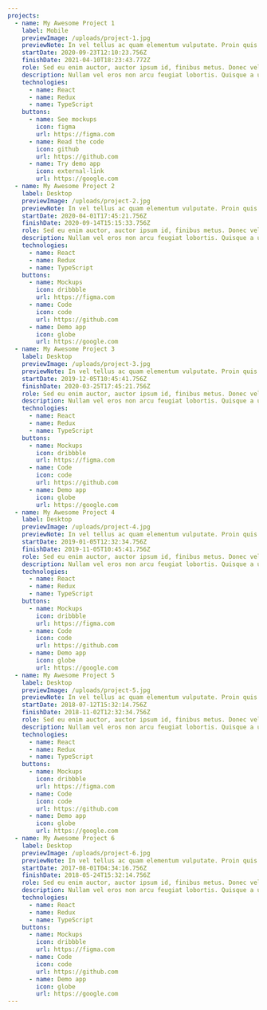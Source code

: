 ```yaml
---
projects:
  - name: My Awesome Project 1
    label: Mobile
    previewImage: /uploads/project-1.jpg
    previewNote: In vel tellus ac quam elementum vulputate. Proin quis eros in elit luctus tempor. Aenean in hendrerit metus. Donec congue enim a dui efficitur, a pellentesque.
    startDate: 2020-09-23T12:10:23.756Z
    finishDate: 2021-04-10T18:23:43.772Z
    role: Sed eu enim auctor, auctor ipsum id, finibus metus. Donec vel efficitur mi. Donec at justo nunc. Nullam vitae urna ut leo vehicula sodales. Vestibulum ut dui laoreet, consequat mi a, aliquam quam. Vivamus ac felis non lectus dapibus pulvinar. Nulla imperdiet maximus mi vel lacinia. Sed sagittis velit sed arcu hendrerit sollicitudin. Quisque faucibus bibendum egestas.
    description: Nullam vel eros non arcu feugiat lobortis. Quisque a ultrices neque. Maecenas a ultrices sapien, sit amet aliquam est. Nunc porttitor lorem purus, non venenatis magna suscipit a. Nullam pellentesque, lacus a accumsan pretium, justo massa commodo nulla, ut vulputate elit justo eget neque. Donec aliquet dui quis nisi mattis, nec ultricies nulla elementum. Aenean in nisl eget metus elementum aliquam.
    technologies:
      - name: React
      - name: Redux
      - name: TypeScript
    buttons:
      - name: See mockups
        icon: figma
        url: https://figma.com
      - name: Read the code
        icon: github
        url: https://github.com
      - name: Try demo app
        icon: external-link
        url: https://google.com
  - name: My Awesome Project 2
    label: Desktop
    previewImage: /uploads/project-2.jpg
    previewNote: In vel tellus ac quam elementum vulputate. Proin quis eros in elit luctus tempor. Aenean in hendrerit metus. Donec congue enim a dui efficitur, a pellentesque.
    startDate: 2020-04-01T17:45:21.756Z
    finishDate: 2020-09-14T15:15:33.756Z
    role: Sed eu enim auctor, auctor ipsum id, finibus metus. Donec vel efficitur mi. Donec at justo nunc. Nullam vitae urna ut leo vehicula sodales. Vestibulum ut dui laoreet, consequat mi a, aliquam quam. Vivamus ac felis non lectus dapibus pulvinar. Nulla imperdiet maximus mi vel lacinia. Sed sagittis velit sed arcu hendrerit sollicitudin. Quisque faucibus bibendum egestas.
    description: Nullam vel eros non arcu feugiat lobortis. Quisque a ultrices neque. Maecenas a ultrices sapien, sit amet aliquam est. Nunc porttitor lorem purus, non venenatis magna suscipit a. Nullam pellentesque, lacus a accumsan pretium, justo massa commodo nulla, ut vulputate elit justo eget neque. Donec aliquet dui quis nisi mattis, nec ultricies nulla elementum. Aenean in nisl eget metus elementum aliquam.
    technologies:
      - name: React
      - name: Redux
      - name: TypeScript
    buttons:
      - name: Mockups
        icon: dribbble
        url: https://figma.com
      - name: Code
        icon: code
        url: https://github.com
      - name: Demo app
        icon: globe
        url: https://google.com
  - name: My Awesome Project 3
    label: Desktop
    previewImage: /uploads/project-3.jpg
    previewNote: In vel tellus ac quam elementum vulputate. Proin quis eros in elit luctus tempor. Aenean in hendrerit metus. Donec congue enim a dui efficitur, a pellentesque.
    startDate: 2019-12-05T10:45:41.756Z
    finishDate: 2020-03-25T17:45:21.756Z
    role: Sed eu enim auctor, auctor ipsum id, finibus metus. Donec vel efficitur mi. Donec at justo nunc. Nullam vitae urna ut leo vehicula sodales. Vestibulum ut dui laoreet, consequat mi a, aliquam quam. Vivamus ac felis non lectus dapibus pulvinar. Nulla imperdiet maximus mi vel lacinia. Sed sagittis velit sed arcu hendrerit sollicitudin. Quisque faucibus bibendum egestas.
    description: Nullam vel eros non arcu feugiat lobortis. Quisque a ultrices neque. Maecenas a ultrices sapien, sit amet aliquam est. Nunc porttitor lorem purus, non venenatis magna suscipit a. Nullam pellentesque, lacus a accumsan pretium, justo massa commodo nulla, ut vulputate elit justo eget neque. Donec aliquet dui quis nisi mattis, nec ultricies nulla elementum. Aenean in nisl eget metus elementum aliquam.
    technologies:
      - name: React
      - name: Redux
      - name: TypeScript
    buttons:
      - name: Mockups
        icon: dribbble
        url: https://figma.com
      - name: Code
        icon: code
        url: https://github.com
      - name: Demo app
        icon: globe
        url: https://google.com
  - name: My Awesome Project 4
    label: Desktop
    previewImage: /uploads/project-4.jpg
    previewNote: In vel tellus ac quam elementum vulputate. Proin quis eros in elit luctus tempor. Aenean in hendrerit metus. Donec congue enim a dui efficitur, a pellentesque.
    startDate: 2019-01-05T12:32:34.756Z
    finishDate: 2019-11-05T10:45:41.756Z
    role: Sed eu enim auctor, auctor ipsum id, finibus metus. Donec vel efficitur mi. Donec at justo nunc. Nullam vitae urna ut leo vehicula sodales. Vestibulum ut dui laoreet, consequat mi a, aliquam quam. Vivamus ac felis non lectus dapibus pulvinar. Nulla imperdiet maximus mi vel lacinia. Sed sagittis velit sed arcu hendrerit sollicitudin. Quisque faucibus bibendum egestas.
    description: Nullam vel eros non arcu feugiat lobortis. Quisque a ultrices neque. Maecenas a ultrices sapien, sit amet aliquam est. Nunc porttitor lorem purus, non venenatis magna suscipit a. Nullam pellentesque, lacus a accumsan pretium, justo massa commodo nulla, ut vulputate elit justo eget neque. Donec aliquet dui quis nisi mattis, nec ultricies nulla elementum. Aenean in nisl eget metus elementum aliquam.
    technologies:
      - name: React
      - name: Redux
      - name: TypeScript
    buttons:
      - name: Mockups
        icon: dribbble
        url: https://figma.com
      - name: Code
        icon: code
        url: https://github.com
      - name: Demo app
        icon: globe
        url: https://google.com
  - name: My Awesome Project 5
    label: Desktop
    previewImage: /uploads/project-5.jpg
    previewNote: In vel tellus ac quam elementum vulputate. Proin quis eros in elit luctus tempor. Aenean in hendrerit metus. Donec congue enim a dui efficitur, a pellentesque.
    startDate: 2018-07-12T15:32:14.756Z
    finishDate: 2018-11-02T12:32:34.756Z
    role: Sed eu enim auctor, auctor ipsum id, finibus metus. Donec vel efficitur mi. Donec at justo nunc. Nullam vitae urna ut leo vehicula sodales. Vestibulum ut dui laoreet, consequat mi a, aliquam quam. Vivamus ac felis non lectus dapibus pulvinar. Nulla imperdiet maximus mi vel lacinia. Sed sagittis velit sed arcu hendrerit sollicitudin. Quisque faucibus bibendum egestas.
    description: Nullam vel eros non arcu feugiat lobortis. Quisque a ultrices neque. Maecenas a ultrices sapien, sit amet aliquam est. Nunc porttitor lorem purus, non venenatis magna suscipit a. Nullam pellentesque, lacus a accumsan pretium, justo massa commodo nulla, ut vulputate elit justo eget neque. Donec aliquet dui quis nisi mattis, nec ultricies nulla elementum. Aenean in nisl eget metus elementum aliquam.
    technologies:
      - name: React
      - name: Redux
      - name: TypeScript
    buttons:
      - name: Mockups
        icon: dribbble
        url: https://figma.com
      - name: Code
        icon: code
        url: https://github.com
      - name: Demo app
        icon: globe
        url: https://google.com
  - name: My Awesome Project 6
    label: Desktop
    previewImage: /uploads/project-6.jpg
    previewNote: In vel tellus ac quam elementum vulputate. Proin quis eros in elit luctus tempor. Aenean in hendrerit metus. Donec congue enim a dui efficitur, a pellentesque.
    startDate: 2017-08-01T04:34:16.756Z
    finishDate: 2018-05-24T15:32:14.756Z
    role: Sed eu enim auctor, auctor ipsum id, finibus metus. Donec vel efficitur mi. Donec at justo nunc. Nullam vitae urna ut leo vehicula sodales. Vestibulum ut dui laoreet, consequat mi a, aliquam quam. Vivamus ac felis non lectus dapibus pulvinar. Nulla imperdiet maximus mi vel lacinia. Sed sagittis velit sed arcu hendrerit sollicitudin. Quisque faucibus bibendum egestas.
    description: Nullam vel eros non arcu feugiat lobortis. Quisque a ultrices neque. Maecenas a ultrices sapien, sit amet aliquam est. Nunc porttitor lorem purus, non venenatis magna suscipit a. Nullam pellentesque, lacus a accumsan pretium, justo massa commodo nulla, ut vulputate elit justo eget neque. Donec aliquet dui quis nisi mattis, nec ultricies nulla elementum. Aenean in nisl eget metus elementum aliquam.
    technologies:
      - name: React
      - name: Redux
      - name: TypeScript
    buttons:
      - name: Mockups
        icon: dribbble
        url: https://figma.com
      - name: Code
        icon: code
        url: https://github.com
      - name: Demo app
        icon: globe
        url: https://google.com
---
```

